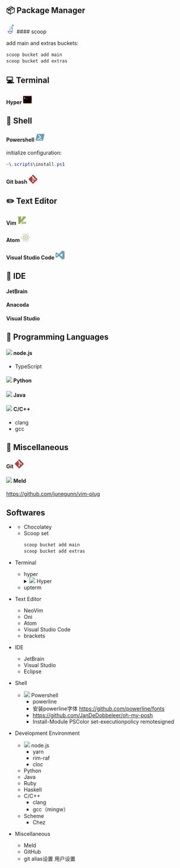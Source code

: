 ## :package: Package Manager

<img src="./assets/scoop.svg" width="24px"  />
#### scoop

  add main and extras buckets:

  ```powershell
  scoop bucket add main
  scoop bucket add extras
  ```


## :computer: Terminal

#### Hyper <img src="./assets/hyper.svg" width="24px" />


## :shell: Shell

#### Powershell <img src="./assets/powershell.svg" width="24px" />

  initialize configuration:

  ```powershell
  ~\.scripts\install.ps1
  ```

#### Git bash <img src="./assets/git.svg" width="24px" />


## :pencil2: Text Editor

#### Vim <img src="./assets/vim.svg" width="24px" />
#### Atom <img src="./assets/atom.svg" width="24px" />
#### Visual Studio Code <img src="./assets/vscode.svg" width="24px" />


## :pencil: IDE

#### JetBrain
#### Anacoda
#### Visual Studio


## :page_with_curl: Programming Languages

#### <img src="./assets/node.svg" width="24px" /> node.js
  - TypeScript
#### <img src="./assets/node.svg" width="24px" /> Python
#### <img src="./assets/node.svg" width="24px" /> Java
#### <img src="./assets/node.svg" width="24px" /> C/C++
  - clang
  - gcc


## :paperclip: Miscellaneous

#### Git <img src="./assets/git.svg" width="24px" />
#### <img src="./assets/node.svg" width="24px" /> Meld

https://github.com/junegunn/vim-plug


## Softwares
  - 
      - Chocolatey
      - Scoop
        set 
          ```powershell
          scoop bucket add main
          scoop bucket add extras
          ```

  - Terminal
    - hyper
      <details>
      <summary><img src="./assets/hyper.ico" width="20px"> Hyper</summary>
      </details>
    - upterm

  - Text Editor
    - NeoVim
    - Oni
    - Atom
    - Visual Studio Code
    - brackets

  - IDE
    - JetBrain
    - Visual Studio
    - Eclipse

  - Shell
    - <img src="./assets/powershell.ico" width="20px"> Powershell
        - powerline
        - 安装powerline字体
            https://github.com/powerline/fonts
        - https://github.com/JanDeDobbeleer/oh-my-posh
        - Install-Module PSColor
            set-executionpolicy remotesigned

  - Development Environment
    - <img src="https://nodejs.org/static/favicon.ico" width="20px"> node.js
      - yarn
      - rim-raf
      - cloc
    - Python
    - Java
    - Ruby
    - Haskell
    - C/C++
      - clang
      - gcc（mingw）
    - Scheme
      - Chez

  - Miscellaneous
    - Meld
    - GitHub
    - git
      alias设置
      用户设置
